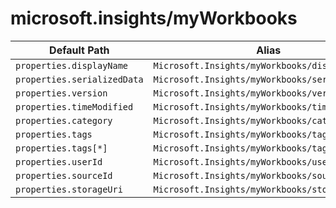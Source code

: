 # microsoft.insights/myWorkbooks

| Default Path | Alias |
|---|---|
| `properties.displayName` | `Microsoft.Insights/myWorkbooks/displayName` |
| `properties.serializedData` | `Microsoft.Insights/myWorkbooks/serializedData` |
| `properties.version` | `Microsoft.Insights/myWorkbooks/version` |
| `properties.timeModified` | `Microsoft.Insights/myWorkbooks/timeModified` |
| `properties.category` | `Microsoft.Insights/myWorkbooks/category` |
| `properties.tags` | `Microsoft.Insights/myWorkbooks/tags` |
| `properties.tags[*]` | `Microsoft.Insights/myWorkbooks/tags[*]` |
| `properties.userId` | `Microsoft.Insights/myWorkbooks/userId` |
| `properties.sourceId` | `Microsoft.Insights/myWorkbooks/sourceId` |
| `properties.storageUri` | `Microsoft.Insights/myWorkbooks/storageUri` |

